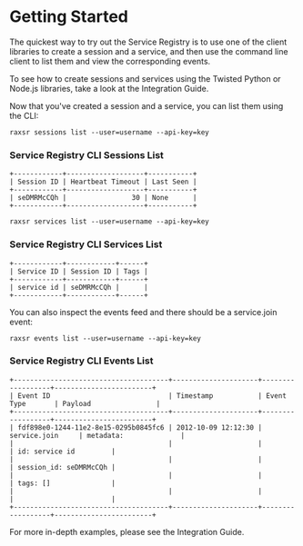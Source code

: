 # Getting Started

The quickest way to try out the Service Registry is to use one of the
client libraries to create a session and a service, and then use the
command line client to list them and view the corresponding events.

To see how to create sessions and services using the Twisted Python or
Node.js libraries, take a look at the Integration Guide.

Now that you've created a session and a service, you can list them
using the CLI:

```shell
raxsr sessions list --user=username --api-key=key
```

### Service Registry CLI Sessions List

```shell
+------------+-------------------+-----------+
| Session ID | Heartbeat Timeout | Last Seen |
+------------+-------------------+-----------+
| seDMRMcCQh |                30 | None      |
+------------+-------------------+-----------+

```

```shell
raxsr services list --user=username --api-key=key
```

### Service Registry CLI Services List

```shell
+------------+------------+------+
| Service ID | Session ID | Tags |
+------------+------------+------+
| service id | seDMRMcCQh |      |
+------------+------------+------+

```

You can also inspect the events feed and there should be a service.join
event:

```shell
raxsr events list --user=username --api-key=key
```

### Service Registry CLI Events List

```shell
+--------------------------------------+---------------------+------------------+------------------------+
| Event ID                             | Timestamp           | Event Type       | Payload                |
+--------------------------------------+---------------------+------------------+------------------------+
| fdf898e0-1244-11e2-8e15-0295b0845fc6 | 2012-10-09 12:12:30 | service.join     | metadata:              |
|                                      |                     |                  | id: service id         |
|                                      |                     |                  | session_id: seDMRMcCQh |
|                                      |                     |                  | tags: []               |
|                                      |                     |                  |                        |
+--------------------------------------+---------------------+------------------+------------------------+

```

For more in-depth examples, please see the Integration Guide.
